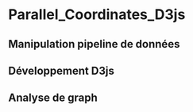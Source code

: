 # Parallel_Coordinates_D3js

## Manipulation pipeline de données
## Développement D3js
## Analyse de graph
